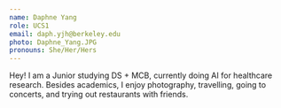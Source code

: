 ```yaml
---
name: Daphne Yang
role: UCS1
email: daph.yjh@berkeley.edu
photo: Daphne_Yang.JPG
pronouns: She/Her/Hers
---
```

Hey! I am a Junior studying DS + MCB, currently doing AI for healthcare research. Besides academics, I enjoy photography, travelling, going to concerts, and trying out restaurants with friends.